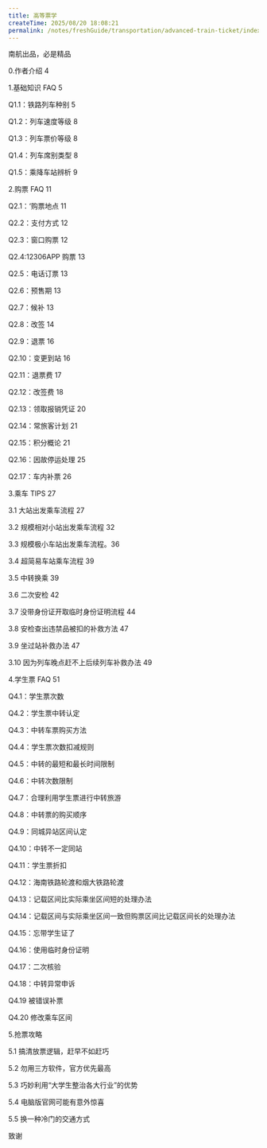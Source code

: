 ```yaml
---
title: 高等票学
createTime: 2025/08/20 18:08:21
permalink: /notes/freshGuide/transportation/advanced-train-ticket/index.html
---
```

南航出品，必是精品

0.作者介绍 4

1.基础知识 FAQ 5

Q1.1：铁路列车种别 5

Q1.2：列车速度等级 8

Q1.3：列车票价等级 8

Q1.4：列车席别类型 8

Q1.5：乘降车站辨析 9

2.购票 FAQ 11

Q2.1：‘购票地点 11

Q2.2：支付方式 12

Q2.3：窗口购票 12

Q2.4:12306APP 购票 13

Q2.5：电话订票 13

Q2.6：预售期 13

Q2.7：候补 13

Q2.8：改签 14

Q2.9：退票 16

Q2.10：变更到站 16

Q2.11：退票费 17

Q2.12：改签费 18

Q2.13：领取报销凭证 20

Q2.14：常旅客计划 21

Q2.15：积分概论 21

Q2.16：因故停运处理 25

Q2.17：车内补票 26

3.乘车 TIPS 27

3.1 大站出发乘车流程 27

3.2 规模相对小站出发乘车流程 32

3.3 规模极小车站出发乘车流程。36

3.4 超简易车站乘车流程 39

3.5 中转换乘 39

3.6 二次安检 42

3.7 没带身份证开取临时身份证明流程 44

3.8 安检查出违禁品被扣的补救方法 47

3.9 坐过站补救办法 47

3.10 因为列车晚点赶不上后续列车补救办法 49

4.学生票 FAQ 51

Q4.1：学生票次数 

Q4.2：学生票中转认定 

Q4.3：中转车票购买方法 

Q4.4：学生票次数扣减规则 

Q4.5：中转的最短和最长时间限制 

Q4.6：中转次数限制 

Q4.7：合理利用学生票进行中转旅游 

Q4.8：中转票的购买顺序 

Q4.9：同城异站区间认定 

Q4.10：中转不一定同站 

Q4.11：学生票折扣 

Q4.12：海南铁路轮渡和烟大铁路轮渡 

Q4.13：记载区间比实际乘坐区间短的处理办法 

Q4.14：记载区间与实际乘坐区间一致但购票区间比记载区间长的处理办法 

Q4.15：忘带学生证了 

Q4.16：使用临时身份证明 

Q4.17：二次核验 

Q4.18：中转异常申诉 

Q4.19 被错误补票 

Q4.20 修改乘车区间 

5.抢票攻略 

5.1 搞清放票逻辑，赶早不如赶巧 

5.2 勿用三方软件，官方优先最高 

5.3 巧妙利用“大学生整治各大行业”的优势 

5.4 电脑版官网可能有意外惊喜 

5.5 换一种冷门的交通方式 

致谢 
